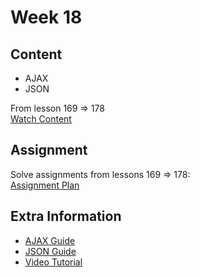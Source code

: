 # Week 18

## Content

- AJAX  
- JSON  

From lesson 169 ⇒ 178  
[Watch Content](https://www.youtube.com/watch?v=GM6dQBmc-Xg&list=PLDoPjvoNmBAx3kiplQR_oeDqLDBUDYwVv )

## Assignment

Solve assignments from lessons 169 ⇒ 178:  
[Assignment Plan](https://elzero.org/study/javascript-bootcamp-2021-study-plan/)

## Extra Information

- [AJAX Guide](https://www.geeksforgeeks.org/ajax/)  
- [JSON Guide](https://developer.mozilla.org/en-US/docs/Web/JavaScript/Reference/Global_Objects/JSON)  
- [Video Tutorial](https://www.youtube.com/watch?v=UVzRRR2CkAk)
